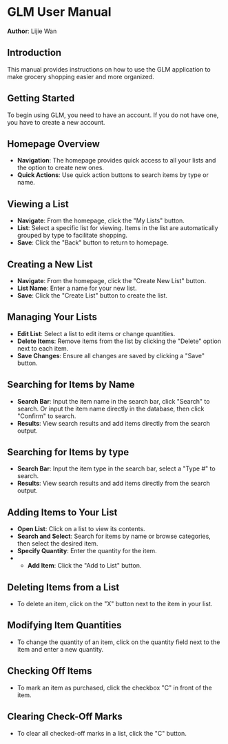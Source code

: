 # GLM User Manual

**Author**: Lijie Wan

## Introduction
This manual provides instructions on how to use the GLM application to make grocery shopping easier and more organized.

## Getting Started
To begin using GLM, you need to have an account. If you do not have one, you have to create a new account.

## Homepage Overview
- **Navigation**: The homepage provides quick access to all your lists and the option to create new ones.
- **Quick Actions**: Use quick action buttons to search items by type or name.

## Viewing a List
- **Navigate**: From the homepage, click the "My Lists" button.
- **List**: Select a specific list for viewing. Items in the list are automatically grouped by type to facilitate shopping.
- **Save**: Click the "Back" button to return to homepage.

## Creating a New List
- **Navigate**: From the homepage, click the "Create New List" button.
- **List Name**: Enter a name for your new list.
- **Save**: Click the "Create List" button to create the list.

## Managing Your Lists
- **Edit List**: Select a list to edit items or change quantities.
- **Delete Items**: Remove items from the list by clicking the "Delete" option next to each item.
- **Save Changes**: Ensure all changes are saved by clicking a "Save" button.

## Searching for Items by Name 
- **Search Bar**: Input the item name in the search bar, click "Search" to search. Or input the item name directly in the database, then click "Confirm" to search.
- **Results**: View search results and add items directly from the search output.

## Searching for Items by type 
- **Search Bar**: Input the item type in the search bar, select a "Type #" to search.
- **Results**: View search results and add items directly from the search output.

## Adding Items to Your List
- **Open List**: Click on a list to view its contents.
- **Search and Select**: Search for items by name or browse categories, then select the desired item.
- **Specify Quantity**: Enter the quantity for the item.
- - **Add Item**: Click the "Add to List" button.

## Deleting Items from a List
- To delete an item, click on the "X" button next to the item in your list.

## Modifying Item Quantities
- To change the quantity of an item, click on the quantity field next to the item and enter a new quantity.

## Checking Off Items
- To mark an item as purchased, click the checkbox "C" in front of the item.

## Clearing Check-Off Marks
- To clear all checked-off marks in a list, click the "C" button.
